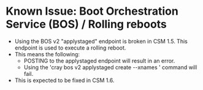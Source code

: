 # Known Issue: Boot Orchestration Service (BOS) / Rolling reboots

* Using the BOS v2 "applystaged" endpoint is broken in CSM 1.5. This endpoint is used to execute a rolling reboot.
* This means the following:
    * POSTING to the applystaged endpoint will result in an error.
    * Using the 'cray bos v2 applystaged create --xnames <NODE>' command will fail.
* This is expected to be fixed in CSM 1.6.